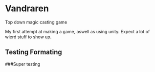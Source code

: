 # Vandraren
 Top down magic casting game
 
My first attempt at making a game, aswell as using unity.
Expect a lot of wierd stuff to show up.
## Testing Formating
###Super testing
